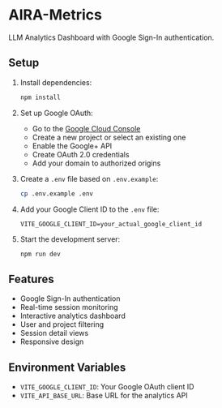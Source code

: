 # AIRA-Metrics

LLM Analytics Dashboard with Google Sign-In authentication.

## Setup

1. Install dependencies:
   ```bash
   npm install
   ```

2. Set up Google OAuth:
   - Go to the [Google Cloud Console](https://console.cloud.google.com/)
   - Create a new project or select an existing one
   - Enable the Google+ API
   - Create OAuth 2.0 credentials
   - Add your domain to authorized origins

3. Create a `.env` file based on `.env.example`:
   ```bash
   cp .env.example .env
   ```

4. Add your Google Client ID to the `.env` file:
   ```
   VITE_GOOGLE_CLIENT_ID=your_actual_google_client_id
   ```

5. Start the development server:
   ```bash
   npm run dev
   ```

## Features

- Google Sign-In authentication
- Real-time session monitoring
- Interactive analytics dashboard
- User and project filtering
- Session detail views
- Responsive design

## Environment Variables

- `VITE_GOOGLE_CLIENT_ID`: Your Google OAuth client ID
- `VITE_API_BASE_URL`: Base URL for the analytics API
